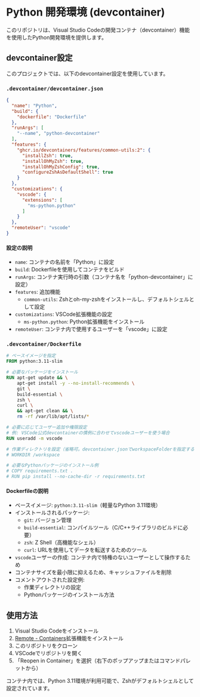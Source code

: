 # Python 開発環境 (devcontainer)

このリポジトリは、Visual Studio Codeの開発コンテナ（devcontainer）機能を使用したPython開発環境を提供します。

## devcontainer設定

このプロジェクトでは、以下のdevcontainer設定を使用しています。

### `.devcontainer/devcontainer.json`

```json
{
  "name": "Python",
  "build": {
    "dockerfile": "Dockerfile"
  },
  "runArgs": [
    "--name", "python-devcontainer"
  ],
  "features": {
    "ghcr.io/devcontainers/features/common-utils:2": {
      "installZsh": true,
      "installOhMyZsh": true,
      "installOhMyZshConfig": true,
      "configureZshAsDefaultShell": true
    }
  },
  "customizations": {
    "vscode": {
      "extensions": [
        "ms-python.python"
      ]
    }
  },
  "remoteUser": "vscode"
}
```

#### 設定の説明

- `name`: コンテナの名前を「Python」に設定
- `build`: Dockerfileを使用してコンテナをビルド
- `runArgs`: コンテナ実行時の引数（コンテナ名を「python-devcontainer」に設定）
- `features`: 追加機能
  - `common-utils`: Zshとoh-my-zshをインストールし、デフォルトシェルとして設定
- `customizations`: VSCode拡張機能の設定
  - `ms-python.python`: Python拡張機能をインストール
- `remoteUser`: コンテナ内で使用するユーザーを「vscode」に設定

### `.devcontainer/Dockerfile`

```dockerfile
# ベースイメージを指定
FROM python:3.11-slim

# 必要なパッケージをインストール
RUN apt-get update && \
    apt-get install -y --no-install-recommends \
    git \
    build-essential \
    zsh \
    curl \
    && apt-get clean && \
    rm -rf /var/lib/apt/lists/*

# 必要に応じてユーザー追加や権限設定
# 例: VSCode公式devcontainerの慣例に合わせてvscodeユーザーを使う場合
RUN useradd -m vscode

# 作業ディレクトリを設定（省略可。devcontainer.jsonでworkspaceFolderを指定する場合は不要）
# WORKDIR /workspace

# 必要なPythonパッケージのインストール例
# COPY requirements.txt .
# RUN pip install --no-cache-dir -r requirements.txt
```

#### Dockerfileの説明

- ベースイメージ: `python:3.11-slim`（軽量なPython 3.11環境）
- インストールされるパッケージ:
  - `git`: バージョン管理
  - `build-essential`: コンパイルツール（C/C++ライブラリのビルドに必要）
  - `zsh`: Z Shell（高機能なシェル）
  - `curl`: URLを使用してデータを転送するためのツール
- `vscode`ユーザーの作成: コンテナ内で特権のないユーザーとして操作するため
- コンテナサイズを最小限に抑えるため、キャッシュファイルを削除
- コメントアウトされた設定例:
  - 作業ディレクトリの設定
  - Pythonパッケージのインストール方法

## 使用方法

1. Visual Studio Codeをインストール
2. [Remote - Containers](https://marketplace.visualstudio.com/items?itemName=ms-vscode-remote.remote-containers)拡張機能をインストール
3. このリポジトリをクローン
4. VSCodeでリポジトリを開く
5. 「Reopen in Container」を選択（右下のポップアップまたはコマンドパレットから）

コンテナ内では、Python 3.11環境が利用可能で、Zshがデフォルトシェルとして設定されています。
